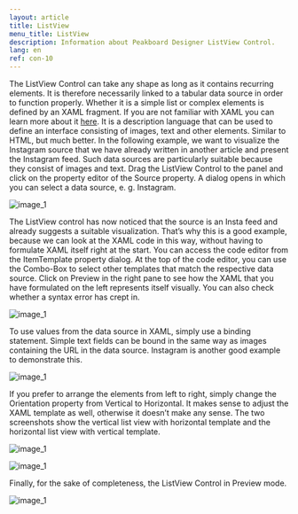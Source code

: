 ```yaml
---
layout: article
title: ListView
menu_title: ListView
description: Information about Peakboard Designer ListView Control.
lang: en
ref: con-10
---
```


The ListView Control can take any shape as long as it contains recurring elements. It is therefore necessarily linked to a tabular data source in order to function properly. Whether it is a simple list or complex elements is defined by an XAML fragment. If you are not familiar with XAML you can learn more about it [here](https://msdn.microsoft.com/en-us/library/cc295302.aspx). It is a description language that can be used to define an interface consisting of images, text and other elements. Similar to HTML, but much better.
In the following example, we want to visualize the Instagram source that we have already written in another article and present the Instagram feed. Such data sources are particularly suitable because they consist of images and text.
Drag the ListView Control to the panel and click on the property editor of the Source property. A dialog opens in which you can select a data source, e. g. Instagram.

![image_1](/assets/images/Controls/ListView/ControlsListview01.png)

The ListView control has now noticed that the source is an Insta feed and already suggests a suitable visualization. That’s why this is a good example, because we can look at the XAML code in this way, without having to formulate XAML itself right at the start. You can access the code editor from the ItemTemplate property dialog. At the top of the code editor, you can use the Combo-Box to select other templates that match the respective data source. Click on Preview in the right pane to see how the XAML that you have formulated on the left represents itself visually. You can also check whether a syntax error has crept in.

![image_1](/assets/images/Controls/ListView/ControlsListview02.png)

To use values from the data source in XAML, simply use a binding statement. Simple text fields can be bound in the same way as images containing the URL in the data source. Instagram is another good example to demonstrate this.

![image_1](/assets/images/Controls/ListView/ControlsListview03.png)

If you prefer to arrange the elements from left to right, simply change the Orientation property from Vertical to Horizontal. It makes sense to adjust the XAML template as well, otherwise it doesn’t make any sense. The two screenshots show the vertical list view with horizontal template and the horizontal list view with vertical template.

![image_1](/assets/images/Controls/ListView/ControlsListview04.png)

![image_1](/assets/images/Controls/ListView/ControlsListview05.png)

Finally, for the sake of completeness, the ListView Control in Preview mode.

![image_1](/assets/images/Controls/ListView/ControlsListview06.png)
